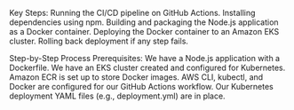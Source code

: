 Key Steps:
Running the CI/CD pipeline on GitHub Actions.
Installing dependencies using npm.
Building and packaging the Node.js application as a Docker container.
Deploying the Docker container to an Amazon EKS cluster.
Rolling back deployment if any step fails.


Step-by-Step Process
Prerequisites:
We have a Node.js application with a Dockerfile.
We have an EKS cluster created and configured for Kubernetes.
Amazon ECR is set up to store Docker images.
AWS CLI, kubectl, and Docker are configured for our GitHub Actions workflow.
Our Kubernetes deployment YAML files (e.g., deployment.yml) are in place.
